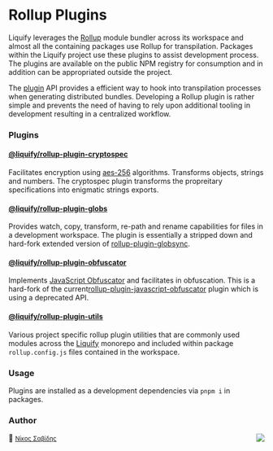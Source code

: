 # Rollup Plugins

Liquify leverages the [Rollup](https://rollupjs.org/guide/en/) module bundler across its workspace and almost all the containing packages use Rollup for transpilation. Packages within the Liquify project use these plugins to assist development process. The plugins are available on the public NPM registry for consumption and in addition can be appropriated outside the project.

The [plugin](https://rollupjs.org/guide/en/#plugin-development) API provides a efficient way to hook into transpilation processes when generating distributed bundles. Developing a Rollup plugin is rather simple and prevents the need of having to rely upon additional tooling in development resulting in a centralized workflow.

### Plugins

#### [@liquify/rollup-plugin-cryptospec](https://github.com/panoply/liquify/tree/next/build/rollup-plugins/cryptospec)

Facilitates encryption using [aes-256](https://en.wikipedia.org/wiki/Galois/Counter_Mode) algorithms. Transforms objects, strings and numbers. The cryptospec plugin transforms the propreitary specifications into enigmatic strings exports.

#### [@liquify/rollup-plugin-globs](https://github.com/panoply/liquify/tree/next/build/rollup-plugins/globs)

Provides watch, copy, transform, re-path and rename capabilities for files in a development workspace. The plugin is essentially a stripped down and hard-fork extended version of [rollup-plugin-globsync](https://github.com/tivac/).

#### [@liquify/rollup-plugin-obfuscator](https://github.com/panoply/liquify/tree/next/build/rollup-plugins/obfuscator)

Implements [JavaScript Obfuscator](https://github.com/javascript-obfuscator/javascript-obfuscator) and facilitates in obfuscation. This is a hard-fork of the current[rollup-plugin-javascript-obfuscator](https://github.com/javascript-obfuscator/) plugin which is using a deprecated API.

#### [@liquify/rollup-plugin-utils](https://github.com/panoply/liquify/tree/next/build/rollup-plugins/utils)

Various project specific rollup plugin utilities that are commonly used modules across the [Liquify](https://github.com/panoply/liquify) monorepo and included within package `rollup.config.js` files contained in the workspace.

### Usage

Plugins are installed as a development dependencies via `pnpm i` in packages.

### Author

🥛 <small>[Νίκος Σαβίδης](mailto:nicos@gmx.com)</small> <img align="right" src="https://img.shields.io/badge/-@sisselsiv-1DA1F2?logo=twitter&logoColor=fff" />
